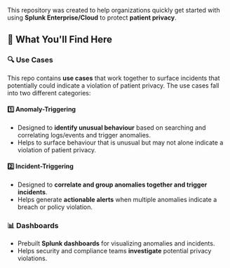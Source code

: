 
This repository was created to help organizations quickly get started with using **Splunk Enterprise/Cloud** to protect **patient privacy**.

## 📌 What You'll Find Here

### 🔍 Use Cases
This repo contains **use cases** that work together to surface incidents that potentially could indicate a violation of patient privacy. The use cases fall into two different categories:

#### **1️⃣ Anomaly-Triggering**
- Designed to **identify unusual behaviour** based on searching and correlating logs/events and trigger anomalies.
- Helps to surface behaviour that is unusual but may not alone indicate a violation of patient privacy.

#### **2️⃣ Incident-Triggering**
- Designed to **correlate and group anomalies together and trigger incidents**.
- Helps generate **actionable alerts** when multiple anomalies indicate a breach or policy violation.

### 📊 Dashboards
- Prebuilt **Splunk dashboards** for visualizing anomalies and incidents.
- Helps security and compliance teams **investigate** potential privacy violations.


